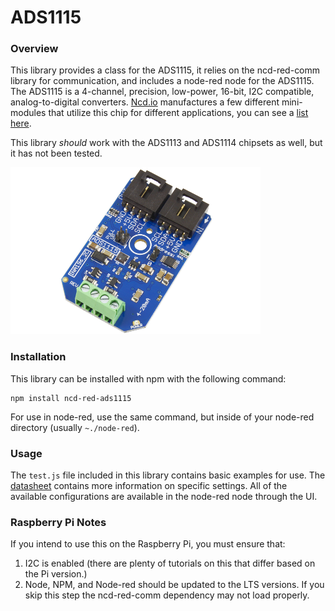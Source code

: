 # ADS1115

### Overview

This library provides a class for the ADS1115, it relies on the ncd-red-comm library for communication, and includes a node-red node for the ADS1115. The ADS1115 is a 4-channel, precision, low-power, 16-bit, I2C compatible, analog-to-digital converters. [Ncd.io](https://ncd.io) manufactures a few different mini-modules that utilize this chip for different applications, you can see a [list here](https://store.ncd.io/?post_type=product&s=ads1115&site_select=https%3A%2F%2Fstore.ncd.io%3Fpost_type%3Dproduct&fwp_product_type=sensors&fwp_interface=i2c-interface).

This library *should* work with the ADS1113 and ADS1114 chipsets as well, but it has not been tested.

[![ADS1115](./ADS1115_INA196_2C_11.png)](https://store.ncd.io/?post_type=product&s=ads1115&site_select=https%3A%2F%2Fstore.ncd.io%3Fpost_type%3Dproduct&fwp_product_type=sensors&fwp_interface=i2c-interface)

### Installation

This library can be installed with npm with the following command:

```
npm install ncd-red-ads1115
```

For use in node-red, use the same command, but inside of your node-red directory (usually `~./node-red`).

### Usage

The `test.js` file included in this library contains basic examples for use. The [datasheet](http://www.ti.com/lit/ds/symlink/ads1115.pdf) contains more information on specific settings. All of the available configurations are available in the node-red node through the UI.

### Raspberry Pi Notes

If you intend to use this on the Raspberry Pi, you must ensure that:
1. I2C is enabled (there are plenty of tutorials on this that differ based on the Pi version.)
2. Node, NPM, and Node-red should be updated to the LTS versions. If you skip this step the ncd-red-comm dependency may not load properly.
